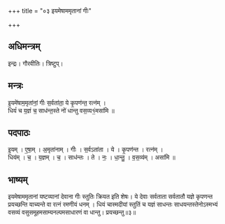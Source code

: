 +++
title = "०३ इयमेषाममृतानां गीः"

+++
## अधिमन्त्रम्
इन्द्रः। गौरवीतिः। त्रिष्टुप्।

## मन्त्रः
इ॒यमे॑षाम॒मृता॑नां॒ गीः स॒र्वता॑ता॒ ये कृ॒पण॑न्त॒ रत्न॑म् ।  
धियं॑ च य॒ज्ञं च॒ साध॑न्त॒स्ते नो॑ धान्तु वस॒व्य१॒॑मसा॑मि ॥

## पदपाठः
इ॒यम् । ए॒षा॒म् । अ॒मृता॑नाम् । गीः । स॒र्वऽता॑ता । ये । कृ॒पण॑न्त । रत्न॑म् ।  
धिय॑म् । च॒ । य॒ज्ञम् । च॒ । साध॑न्तः । ते । नः॒ । धा॒न्तु॒ । व॒स॒व्य॑म् । असा॑मि ॥

## भाष्यम्
इयमेषाममृतानां यष्टव्यानां देवाना गीः स्तुतिः क्रियत इति शेषः। ये देवाः सर्वताता सर्वतातौ यज्ञे कृपणन्त प्रयच्छन्ति याच्यन्ते वा रत्नं रमणीयं धनम् । धियं चास्मदीयां स्तुतिं च यज्ञं साधन्तः साधयन्तस्तेनोऽस्मभ्यं वसव्यं वसुसमूहमसाम्यनल्पमसाधारणं वा धान्तु। प्रयच्छन्तु॥३॥